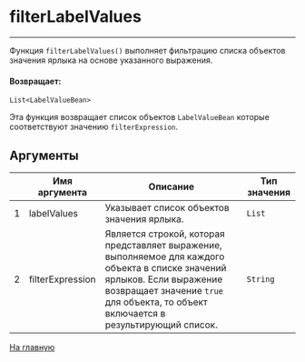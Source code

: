 # filterLabelValues

---

Функция `filterLabelValues()` выполняет фильтрацию списка объектов значения ярлыка на основе указанного выражения.

#### Возвращает:

`List<LabelValueBean>`

Эта функция возвращает список объектов `LabelValueBean` которые соответствуют значению `filterExpression`.

## Аргументы

|  | Имя аргумента | Описание | Тип значения |
| --- | --- | --- | --- |
| 1 | labelValues | Указывает список объектов значения ярлыка. | `List` |
| 2 | filterExpression | Является строкой, которая представляет выражение, выполняемое для каждого объекта в списке значений ярлыков. Если выражение возвращает значение `true` для объекта, то объект включается в результирующий список. | `String` |



[На главную](./)